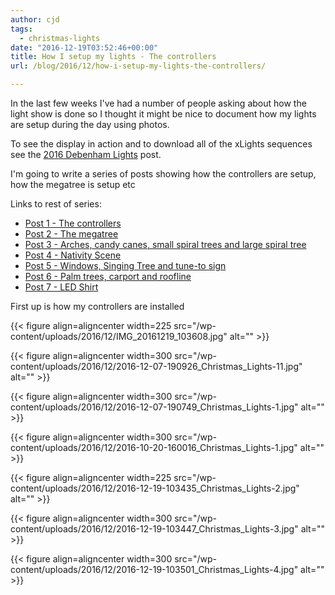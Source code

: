 ```yaml
---
author: cjd
tags:
  - christmas-lights
date: "2016-12-19T03:52:46+00:00"
title: How I setup my lights - The controllers
url: /blog/2016/12/how-i-setup-my-lights-the-controllers/

---
```

In the last few weeks I've had a number of people asking about how the light show is done so I thought it might be nice to document how my lights are setup during the day using photos.

To see the display in action and to download all of the xLights sequences see the [2016 Debenham Lights](/blog/2016/12/2016-christmas-lights/) post.

I'm going to write a series of posts showing how the controllers are setup, how the megatree is setup etc

Links to rest of series:

- [Post 1 - The controllers](/blog/2016/12/how-i-setup-my-lights-the-controllers/)
- [Post 2 - The megatree](/blog/2016/12/how-i-setup-my-lights-the-megatree/)
- [Post 3 - Arches, candy canes, small spiral trees and large spiral tree](/blog/2016/12/how-i-setup-my-lights-arches-candy-canes-small-spiral-trees-and-large-spiral-tree/)
- [Post 4 - Nativity Scene](/blog/2016/12/how-i-setup-my-lights-nativity-scene/)
- [Post 5 - Windows, Singing Tree and tune-to sign](/blog/2016/12/how-i-setup-my-lights-windows-singing-tree-and-tune-to-sign/)
- [Post 6 - Palm trees, carport and roofline](/blog/2016/12/how-i-setup-my-lights-palm-trees-carport-and-roofline/)
- [Post 7 - LED Shirt](/blog/2016/12/how-i-setup-my-lights-led-shirt/)

First up is how my controllers are installed

{{< figure align=aligncenter width=225 src="/wp-content/uploads/2016/12/IMG_20161219_103608.jpg" alt="" >}}

{{< figure align=aligncenter width=300 src="/wp-content/uploads/2016/12/2016-12-07-190926_Christmas_Lights-11.jpg" alt="" >}}

{{< figure align=aligncenter width=300 src="/wp-content/uploads/2016/12/2016-12-07-190749_Christmas_Lights-1.jpg" alt="" >}}

{{< figure align=aligncenter width=300 src="/wp-content/uploads/2016/12/2016-10-20-160016_Christmas_Lights-1.jpg" alt="" >}}

{{< figure align=aligncenter width=225 src="/wp-content/uploads/2016/12/2016-12-19-103435_Christmas_Lights-2.jpg" alt="" >}}

{{< figure align=aligncenter width=300 src="/wp-content/uploads/2016/12/2016-12-19-103447_Christmas_Lights-3.jpg" alt="" >}}

{{< figure align=aligncenter width=300 src="/wp-content/uploads/2016/12/2016-12-19-103501_Christmas_Lights-4.jpg" alt="" >}}
